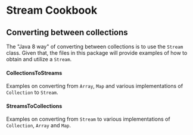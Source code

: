 # Stream Cookbook


## Converting between collections
The "Java 8 way" of converting between collections is to use the `Stream` class.
Given that, the files in this package will provide examples of how to obtain and utilize a `Stream`.

#### CollectionsToStreams
Examples on converting from `Array`, `Map` and various implementations of `Collection` to `Stream`.

#### StreamsToCollections
Examples on converting from `Stream` to various implementations of `Collection`, `Array` and `Map`.
